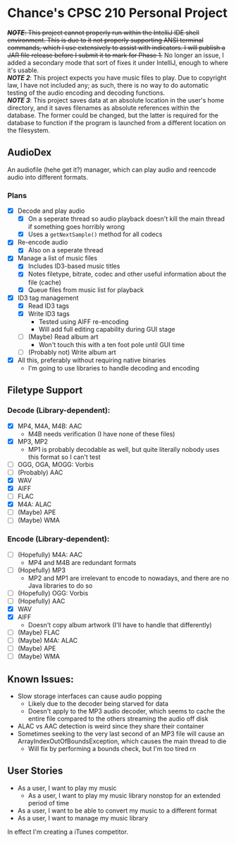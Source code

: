 # Chance's CPSC 210 Personal Project

~~***NOTE***: This project cannot properly run within the IntelliJ IDE shell environment. This is due to it not properly supporting ANSI terminal commands, which I use extensively to assist with indicators. I will publish a JAR file release before I submit it to mark for Phase 1.~~ No longer an issue, I added a secondary mode that sort of fixes it under IntelliJ, enough to where it's usable.<br>
***NOTE 2***: This project expects you have music files to play. Due to copyright law, I have not included any; as such, there is no way to do automatic testing of the audio encoding and decoding functions.<br>
***NOTE 3***: This project saves data at an absolute location in the user's home directory, and it saves filenames as absolute references within the database. The former could be changed, but the latter is required for the database to function if the program is launched from a different location on the filesystem.

## AudioDex
An audiofile (hehe get it?) manager, which can play audio and reencode audio into different formats.

### Plans
- [x] Decode and play audio
  - [x] On a seperate thread so audio playback doesn't kill the main thread if something goes horribly wrong
  - [x] Uses a `getNextSample()` method for all codecs
- [x] Re-encode audio
  - [x] Also on a seperate thread
- [x] Manage a list of music files
  - [x] Includes ID3-based music titles
  - [x] Notes filetype, bitrate, codec and other useful information about the file (cache)
  - [x] Queue files from music list for playback
- [x] ID3 tag management
  - [x] Read ID3 tags
  - [x] Write ID3 tags
    - Tested using AIFF re-encoding
    - Will add full editing capability during GUI stage
  - [ ] (Maybe) Read album art
    - Won't touch this with a ten foot pole until GUI time
  - [ ] (Probably not) Write album art
- [x] All this, preferably without requiring native binaries
  - I'm going to use libraries to handle decoding and encoding
  
## Filetype Support
### Decode (Library-dependent):
- [x] MP4, M4A, M4B: AAC
  - M4B needs verification (I have none of these files)
- [x] MP3, MP2
  - MP1 is probably decodable as well, but quite literally nobody uses this format so I can't test
- [ ] OGG, OGA, MOGG: Vorbis
- [ ] (Probably) AAC
- [x] WAV
- [x] AIFF
- [ ] FLAC
- [x] M4A: ALAC
- [ ] (Maybe) APE
- [ ] (Maybe) WMA

### Encode (Library-dependent):
- [ ] (Hopefully) M4A: AAC
  - MP4 and M4B are redundant formats
- [ ] (Hopefully) MP3
  - MP2 and MP1 are irrelevant to encode to nowadays, and there are no Java libraries to do so
- [ ] (Hopefully) OGG: Vorbis
- [ ] (Hopefully) AAC
- [x] WAV
- [x] AIFF
  - Doesn't copy album artwork (I'll have to handle that differently)
- [ ] (Maybe) FLAC
- [ ] (Maybe) M4A: ALAC
- [ ] (Maybe) APE
- [ ] (Maybe) WMA

## Known Issues:
- Slow storage interfaces can cause audio popping
  - Likely due to the decoder being starved for data
  - Doesn't apply to the MP3 audio decoder, which seems to cache the entire file compared to the others streaming the audio off disk
- ALAC vs AAC detection is weird since they share their container
- Sometimes seeking to the very last second of an MP3 file will cause an ArrayIndexOutOfBoundsException, which causes the main thread to die
  - Will fix by performing a bounds check, but I'm too tired rn

## User Stories
- As a user, I want to play my music
  - As a user, I want to play my music library nonstop for an extended period of time
- As a user, I want to be able to convert my music to a different format
- As a user, I want to manage my music library

In effect I'm creating a iTunes competitor.
